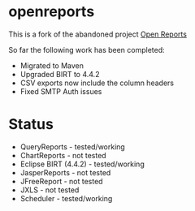 # openreports

This is a fork of the abandoned project [Open Reports](http://oreports.com/)

So far the following work has been completed:

* Migrated to Maven
* Upgraded BIRT to 4.4.2
* CSV exports now include the column headers
* Fixed SMTP Auth issues

# Status

* QueryReports - tested/working
* ChartReports - not tested
* Eclipse BIRT (4.4.2) - tested/working
* JasperReports - not tested
* JFreeReport - not tested
* JXLS - not tested
* Scheduler - tested/working

